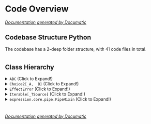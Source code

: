 # Code Overview

[_Documentation generated by Documatic_](https://www.documatic.com)

<!---Documatic-section-Codebase Structure Python-start--->
## Codebase Structure Python

The codebase has a 2-deep folder structure,
                with 41 code files in total.

# #
<!---Documatic-section-Codebase Structure Python-end--->

<!---Documatic-section-Class Hierarchy-start--->
## Class Hierarchy

<!---Documatic-block-ABC-start--->
<details>
	<summary><code>ABC</code> (Click to Expand!)</summary>

* expression.core.builder.Builder
* expression.core.choice.Choice
* expression.core.option.Option
* expression.core.result.Result
* expression.core.union.TypedTaggedUnion
</details>
<!---Documatic-block-ABC-end--->

<!---Documatic-block-Choice2[_A, _B]-start--->
<details>
	<summary><code>Choice2[_A, _B]</code> (Click to Expand!)</summary>

* expression.core.choice.Choice1of2
* expression.core.choice.Choice2of2
</details>
<!---Documatic-block-Choice2[_A, _B]-end--->

<!---Documatic-block-EffectError-start--->
<details>
	<summary><code>EffectError</code> (Click to Expand!)</summary>

* expression.core.option.Nothing_
* expression.core.result.ResultException
</details>
<!---Documatic-block-EffectError-end--->

<!---Documatic-block-Iterable[_TSource]-start--->
<details>
	<summary><code>Iterable[_TSource]</code> (Click to Expand!)</summary>

* expression.core.option.Option
* expression.core.result.Result
</details>
<!---Documatic-block-Iterable[_TSource]-end--->

<!---Documatic-block-expression.core.pipe.PipeMixin-start--->
<details>
	<summary><code>expression.core.pipe.PipeMixin</code> (Click to Expand!)</summary>

* expression.collections.block.Block
* expression.core.option.Option
* expression.core.result.Result
* expression.core.union.TypedTaggedUnion
</details>
<!---Documatic-block-expression.core.pipe.PipeMixin-end--->

# #
<!---Documatic-section-Class Hierarchy-end--->

[_Documentation generated by Documatic_](https://www.documatic.com)